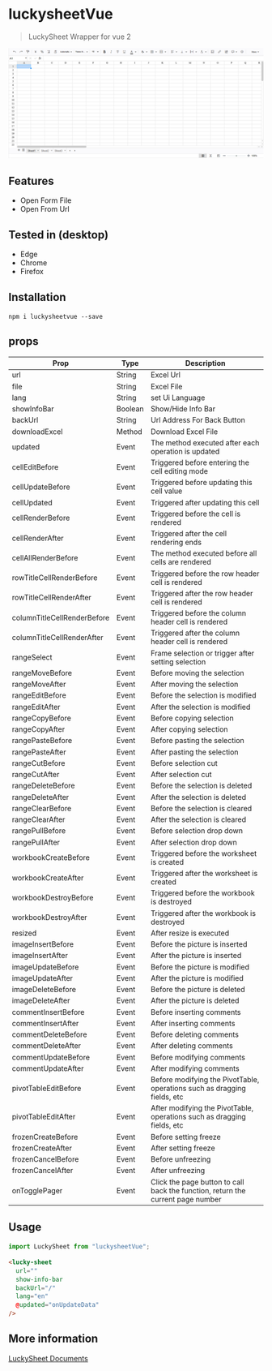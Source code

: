 # luckysheetVue

> LuckySheet Wrapper for vue 2

![](https://raw.githubusercontent.com/rhosseinr/luckysheetVue/master/screen.png)

## Features

- Open Form File
- Open From Url

## Tested in (desktop)

- Edge
- Chrome
- Firefox

## Installation

```
npm i luckysheetvue --save
```

## props

| Prop                        | Type    | Description                                                                     |
| --------------------------- | ------- | ------------------------------------------------------------------------------- |
| url                         | String  | Excel Url                                                                       |
| file                        | String  | Excel File                                                                      |
| lang                        | String  | set Ui Language                                                                 |
| showInfoBar                 | Boolean | Show/Hide Info Bar                                                              |
| backUrl                     | String  | Url Address For Back Button                                                     |
| downloadExcel               | Method  | Download Excel File                                                             |
| updated                     | Event   | The method executed after each operation is updated                             |
| cellEditBefore              | Event   | Triggered before entering the cell editing mode                                 |
| cellUpdateBefore            | Event   | Triggered before updating this cell value                                       |
| cellUpdated                 | Event   | Triggered after updating this cell                                              |
| cellRenderBefore            | Event   | Triggered before the cell is rendered                                           |
| cellRenderAfter             | Event   | Triggered after the cell rendering ends                                         |
| cellAllRenderBefore         | Event   | The method executed before all cells are rendered                               |
| rowTitleCellRenderBefore    | Event   | Triggered before the row header cell is rendered                                |
| rowTitleCellRenderAfter     | Event   | Triggered after the row header cell is rendered                                 |
| columnTitleCellRenderBefore | Event   | Triggered before the column header cell is rendered                             |
| columnTitleCellRenderAfter  | Event   | Triggered after the column header cell is rendered                              |
| rangeSelect                 | Event   | Frame selection or trigger after setting selection                              |
| rangeMoveBefore             | Event   | Before moving the selection                                                     |
| rangeMoveAfter              | Event   | After moving the selection                                                      |
| rangeEditBefore             | Event   | Before the selection is modified                                                |
| rangeEditAfter              | Event   | After the selection is modified                                                 |
| rangeCopyBefore             | Event   | Before copying selection                                                        |
| rangeCopyAfter              | Event   | After copying selection                                                         |
| rangePasteBefore            | Event   | Before pasting the selection                                                    |
| rangePasteAfter             | Event   | After pasting the selection                                                     |
| rangeCutBefore              | Event   | Before selection cut                                                            |
| rangeCutAfter               | Event   | After selection cut                                                             |
| rangeDeleteBefore           | Event   | Before the selection is deleted                                                 |
| rangeDeleteAfter            | Event   | After the selection is deleted                                                  |
| rangeClearBefore            | Event   | Before the selection is cleared                                                 |
| rangeClearAfter             | Event   | After the selection is cleared                                                  |
| rangePullBefore             | Event   | Before selection drop down                                                      |
| rangePullAfter              | Event   | After selection drop down                                                       |
| workbookCreateBefore        | Event   | Triggered before the worksheet is created                                       |
| workbookCreateAfter         | Event   | Triggered after the worksheet is created                                        |
| workbookDestroyBefore       | Event   | Triggered before the workbook is destroyed                                      |
| workbookDestroyAfter        | Event   | Triggered after the workbook is destroyed                                       |
| resized                     | Event   | After resize is executed                                                        |
| imageInsertBefore           | Event   | Before the picture is inserted                                                  |
| imageInsertAfter            | Event   | After the picture is inserted                                                   |
| imageUpdateBefore           | Event   | Before the picture is modified                                                  |
| imageUpdateAfter            | Event   | After the picture is modified                                                   |
| imageDeleteBefore           | Event   | Before the picture is deleted                                                   |
| imageDeleteAfter            | Event   | After the picture is deleted                                                    |
| commentInsertBefore         | Event   | Before inserting comments                                                       |
| commentInsertAfter          | Event   | After inserting comments                                                        |
| commentDeleteBefore         | Event   | Before deleting comments                                                        |
| commentDeleteAfter          | Event   | After deleting comments                                                         |
| commentUpdateBefore         | Event   | Before modifying comments                                                       |
| commentUpdateAfter          | Event   | After modifying comments                                                        |
| pivotTableEditBefore        | Event   | Before modifying the PivotTable, operations such as dragging fields, etc        |
| pivotTableEditAfter         | Event   | After modifying the PivotTable, operations such as dragging fields, etc         |
| frozenCreateBefore          | Event   | Before setting freeze                                                           |
| frozenCreateAfter           | Event   | After setting freeze                                                            |
| frozenCancelBefore          | Event   | Before unfreezing                                                               |
| frozenCancelAfter           | Event   | After unfreezing                                                                |
| onTogglePager               | Event   | Click the page button to call back the function, return the current page number |

## Usage

```js
import LuckySheet from "luckysheetVue";
```

```html
<lucky-sheet
  url=""
  show-info-bar
  backUrl="/"
  lang="en"
  @updated="onUpdateData"
/>
```

## More information

[LuckySheet Documents](https://dream-num.github.io/LuckysheetDocs)

